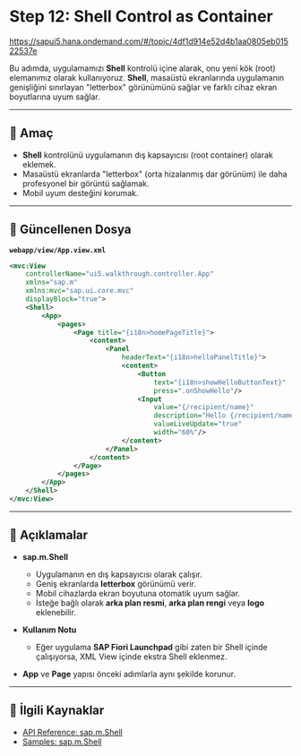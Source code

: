 # Step 12: Shell Control as Container

https://sapui5.hana.ondemand.com/#/topic/4df1d914e52d4b1aa0805eb01522537e

Bu adımda, uygulamamızı **Shell** kontrolü içine alarak, onu yeni kök (root) elemanımız olarak kullanıyoruz. **Shell**, masaüstü ekranlarında uygulamanın genişliğini sınırlayan "letterbox" görünümünü sağlar ve farklı cihaz ekran boyutlarına uyum sağlar.

---

## 🎯 Amaç
- **Shell** kontrolünü uygulamanın dış kapsayıcısı (root container) olarak eklemek.
- Masaüstü ekranlarda "letterbox" (orta hizalanmış dar görünüm) ile daha profesyonel bir görüntü sağlamak.
- Mobil uyum desteğini korumak.

---

## 📂 Güncellenen Dosya

**`webapp/view/App.view.xml`**
```xml
<mvc:View
	controllerName="ui5.walkthrough.controller.App"
	xmlns="sap.m"
	xmlns:mvc="sap.ui.core.mvc"
	displayBlock="true">
	<Shell>
		<App>
			<pages>
				<Page title="{i18n>homePageTitle}">
					<content>
						<Panel
							headerText="{i18n>helloPanelTitle}">
							<content>
								<Button
									text="{i18n>showHelloButtonText}"
									press=".onShowHello"/>
								<Input
									value="{/recipient/name}"
									description="Hello {/recipient/name}"
									valueLiveUpdate="true"
									width="60%"/>
							</content>
						</Panel>
					</content>
				</Page>
			</pages>
		</App>
	</Shell>
</mvc:View>
````

---

## 📖 Açıklamalar

* **sap.m.Shell**

  * Uygulamanın en dış kapsayıcısı olarak çalışır.
  * Geniş ekranlarda **letterbox** görünümü verir.
  * Mobil cihazlarda ekran boyutuna otomatik uyum sağlar.
  * İsteğe bağlı olarak **arka plan resmi**, **arka plan rengi** veya **logo** eklenebilir.
* **Kullanım Notu**

  * Eğer uygulama **SAP Fiori Launchpad** gibi zaten bir Shell içinde çalışıyorsa, XML View içinde ekstra Shell eklenmez.
* **App** ve **Page** yapısı önceki adımlarla aynı şekilde korunur.


---

## 🔗 İlgili Kaynaklar

* [API Reference: sap.m.Shell](https://ui5.sap.com/#/api/sap.m.Shell)
* [Samples: sap.m.Shell](https://ui5.sap.com/#/entity/sap.m.Shell)

```
